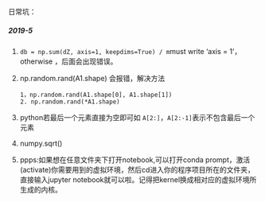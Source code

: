 日常坑：

##### 2019-5

1. `db = np.sum(dZ, axis=1, keepdims=True) / m`must write ‘axis = 1’， otherwise ，后面会出现错误。

2. np.random.rand(A1.shape) 会报错，解决方法 

   ```
   1，np.random.rand(A1.shape[0], A1.shape[1])
   2. np.random.rand(*A1.shape)
   ```

3. python若最后一个元素直接为空即可如 `A[2:]`，`A[2:-1]`表示不包含最后一个元素

4. numpy.sqrt()

5. ppps:如果想在任意文件夹下打开notebook,可以打开conda prompt，激活(activate)你需要用到的虚拟环境，然后cd进入你的程序项目所在的文件夹，直接输入jupyter notebook就可以啦。记得把kernel换成相对应的虚拟环境所生成的内核。